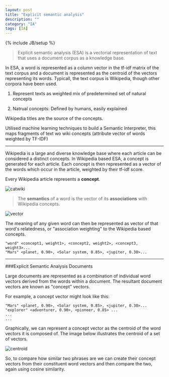 ```yaml
---
layout: post
title: "Explicit semantic analysis"
description: ""
category: "IA"
tags: [IA]
---
```

{% include JB/setup %}

> Explicit semantic analysis (ESA) is a vectorial representation of text that uses a document corpus as a knowledge base.



In ESA, a word is represented as a column vector in the tf-idf matrix of the text corpus and a document is represented as the 
centroid of the vectors representing its words. Typicall, the text corpus is Wikipedia, though other corpora have been used.

1. Represent texts as weighted mix of predetermined set of natural concepts

2. Natrual concepts: Defined by humans, easily explained

<!--more-->
Wikipedia titles are the source of the concepts.

Utilised machine learning techniques to build a Semantic Interpreter, this maps fragments of text wo wiki concepts (attribute vector 
of words weighted by TF-IDF)

---

Wikipedia is a large and diverse knowledge base where each article can be considered a distinct concepts. In Wikipedia based ESA, a 
concept is generated for each article. Each concept is then represented as a vector of the words which occur in the article, weighted
by their tf-idf score.


Every Wikipedia article represents a **concept**.

![catwiki](http://i.imgur.com/5pwYXbV.jpg?1)

> The **semantics** of a word is the vector of its **associations** with Wikipedia concepts.

![vector](http://i.imgur.com/pqHMvyh.png?1)

The meaning of any given word can then be represented as vector of that word's relatedness, or "association weighting" to the Wikipedia
based concepts.

    "word" <concept1, weight1>, <concept2, weight2>, <concept3, weight3>...
    "Mars" <planet, 0.90>, <Solar system, 0.85>, <jupiter, 0.30>...

---

###Explicit Semantic Analysis Documents

Large documents are represented as a combination of individual word vectors derived from the words within a document.
The resultant document vectors are known as "concept" vectors. 

For example, a concept vector might look like this:

    "Mars" <planet, 0.90>, <Solar system, 0.85>, <jupiter, 0.30>...
    "explorer" <adventurer, 0.90>, <pioneer, 0.85> ...
	...
	...

Graphically, we can represent a concept vector as the centroid of the word vectors it is composed of. The image below illustrates
the centroid of a set of vectors.

![centroid](http://i.imgur.com/Z3hbLfK.png)

So, to compare how similar two phrases are we can create their concept vectors from their constituent word vectors and then
compare the two, again using cosine similarity.

